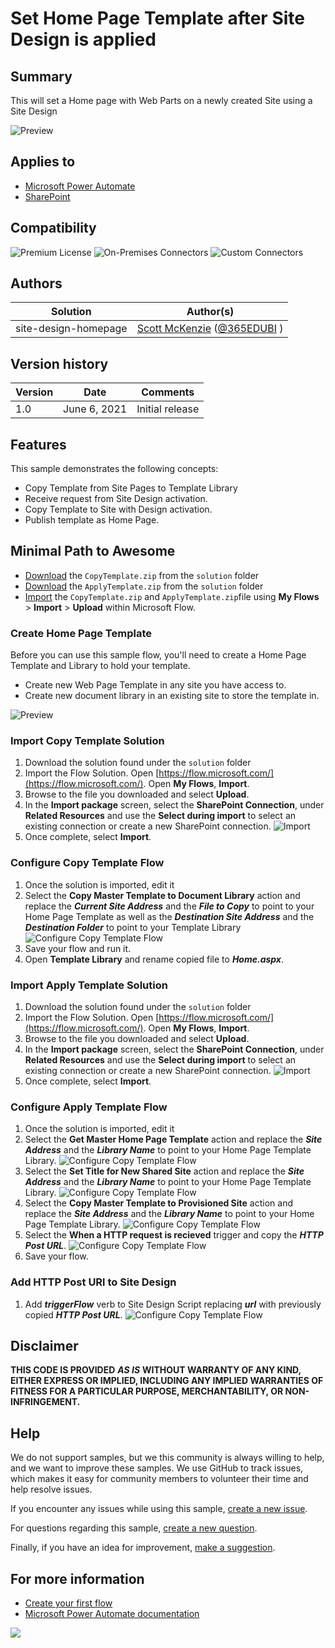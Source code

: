 # Set Home Page Template after Site Design is applied

## Summary

This will set a Home page with Web Parts on a newly created Site using a Site Design 

![Preview](assets/preview.png "Automation Preview Image")

## Applies to

*   [Microsoft Power Automate](https://docs.microsoft.com/power-automate/)
*   [SharePoint](https://docs.microsoft.com/sharepoint/)

## Compatibility

![Premium License](https://img.shields.io/badge/Premium%20License-Required-green.svg "required")
![On-Premises Connectors](https://img.shields.io/badge/On--Premises%20Connectors-No-green.svg "Does not use on-premise connectors")
![Custom Connectors](https://img.shields.io/badge/Custom%20Connectors-Not%20Required-green.svg "Does not use custom connectors")

## Authors

| Solution | Author(s) |
| --- | --- |
| site-design-homepage | [Scott McKenzie](https://github.com/skmckenFVSD) ([@365EDUBI](https://twitter.com/365EDUBI) )

## Version history

| Version | Date | Comments |
| --- | --- | --- |
| 1.0 | June 6, 2021 | Initial release |

## Features

This sample demonstrates the following concepts:

* Copy Template from Site Pages to Template Library
* Receive request from Site Design activation.
* Copy Template to Site with Design activation.
* Publish template as Home Page.


## Minimal Path to Awesome
* [Download](solution/CopyTemplate.zip) the `CopyTemplate.zip` from the `solution` folder
* [Download](solution/ApplyTemplate.zip) the `ApplyTemplate.zip` from the `solution` folder
* [Import](https://flow.microsoft.com/en-us/blog/import-export-bap-packages/) the `CopyTemplate.zip` and `ApplyTemplate.zip`file using **My Flows** > **Import** > **Upload** within Microsoft Flow.

### Create Home Page Template

Before you can use this sample flow, you'll need to create a Home Page Template and Library to hold your template.

* Create new Web Page Template in any site you have access to.
* Create new document library in an existing site to store the template in.

![Preview](assets/homepagetemplate.png "Automation Preview Image")

### Import Copy Template Solution

1.   Download the solution found under the `solution` folder
1.   Import the Flow Solution. Open  [https://flow.microsoft.com/](https://flow.microsoft.com/). Open **My Flows**, **Import**.
1.   Browse to the file you downloaded and select **Upload**.
1.   In the **Import package** screen, select the **SharePoint Connection**, under **Related Resources** and use the **Select during import** to select an existing connection or create a new SharePoint connection.
     ![Import](./assets/ImportCopyTemplate.png)
1.   Once complete, select **Import**.

### Configure Copy Template Flow

1. Once the solution is imported, edit it
1. Select the **Copy Master Template to Document Library** action and replace the ***Current Site Address*** and the ***File to Copy*** to point to your Home Page Template as well as the  ***Destination Site Address*** and the ***Destination Folder*** to point to your Template Library
   ![Configure Copy Template Flow](assets/ConfigureCopyFlow.png)
1. Save your flow and run it.
1. Open **Template Library** and rename copied file to ***Home.aspx***.

### Import Apply Template Solution

1.   Download the solution found under the `solution` folder
1.   Import the Flow Solution. Open  [https://flow.microsoft.com/](https://flow.microsoft.com/). Open **My Flows**, **Import**.
1.   Browse to the file you downloaded and select **Upload**.
1.   In the **Import package** screen, select the **SharePoint Connection**, under **Related Resources** and use the **Select during import** to select an existing connection or create a new SharePoint connection.
     ![Import](./assets/ImportApplyTemplate.png)
1.   Once complete, select **Import**.

### Configure Apply Template Flow

1. Once the solution is imported, edit it
1. Select the **Get Master Home Page Template** action and replace the ***Site Address*** and the ***Library Name*** to point to your Home Page Template Library.
   ![Configure Copy Template Flow](assets/ConfigureApplyFlow1.png)
1. Select the **Set Title for New Shared Site** action and replace the ***Site Address*** and the ***Library Name*** to point to your Home Page Template Library.
   ![Configure Copy Template Flow](assets/ConfigureApplyFlow2.png)
1. Select the **Copy Master Template to Provisioned Site** action and replace the ***Site Address*** and the ***Library Name*** to point to your Home Page Template Library.
   ![Configure Copy Template Flow](assets/ConfigureApplyFlow3.png)
1. Select the **When a HTTP request is recieved** trigger and copy the ***HTTP Post URL***.
   ![Configure Copy Template Flow](assets/ConfigureApplyFlow4.png)      
1. Save your flow.

### Add HTTP Post URl to Site Design
1. Add ***triggerFlow*** verb to Site Design Script replacing ***url*** with previously copied ***HTTP Post URL***.
   ![Configure Copy Template Flow](assets/ConfigureSiteDesign.png)      


## Disclaimer

**THIS CODE IS PROVIDED** _**AS IS**_ **WITHOUT WARRANTY OF ANY KIND, EITHER EXPRESS OR IMPLIED, INCLUDING ANY IMPLIED WARRANTIES OF FITNESS FOR A PARTICULAR PURPOSE, MERCHANTABILITY, OR NON-INFRINGEMENT.**

## Help

We do not support samples, but we this community is always willing to help, and we want to improve these samples. We use GitHub to track issues, which makes it easy for  community members to volunteer their time and help resolve issues.

If you encounter any issues while using this sample, [create a new issue](https://github.com/pnp/powerautomate-samples/issues/new?assignees=&labels=Needs%3A+Triage+%3Amag%3A%2Ctype%3Abug-suspected&template=bug-report.yml&sample=site-design-homepage&authors=@skmckenFVSD&title=site-design-homepage%20-%20).

For questions regarding this sample, [create a new question](https://github.com/pnp/powerautomate-samples/issues/new?assignees=&labels=Needs%3A+Triage+%3Amag%3A%2Ctype%3Abug-suspected&template=question.yml&sample=site-design-homepage&authors=@skmckenFVSD&title=site-design-homepage%20-%20).

Finally, if you have an idea for improvement, [make a suggestion](https://github.com/pnp/powerautomate-samples/issues/new?assignees=&labels=Needs%3A+Triage+%3Amag%3A%2Ctype%3Abug-suspected&template=suggestion.yml&sample=site-design-homepage&authors=@skmckenFVSD&title=site-design-homepage%20-%20).

## For more information

- [Create your first flow](https://docs.microsoft.com/en-us/power-automate/getting-started#create-your-first-flow)
- [Microsoft Power Automate documentation](https://docs.microsoft.com/en-us/power-automate/)


<img src="https://telemetry.sharepointpnp.com/powerautomate-samples/samples/site-design-homepage" />
